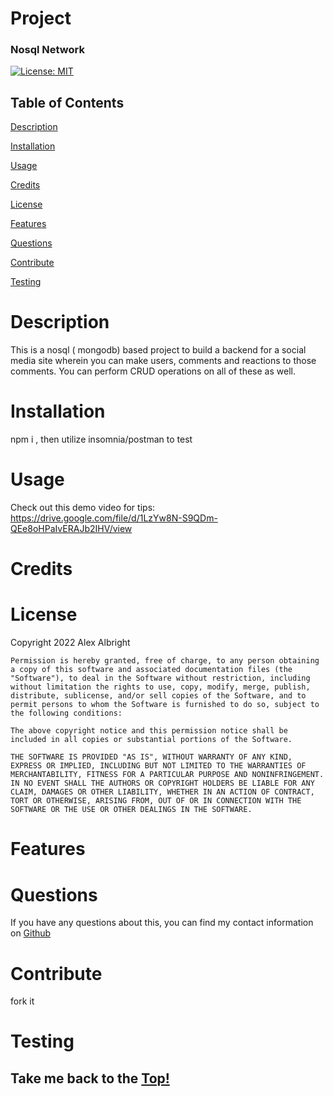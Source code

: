
  # Project
  
  ### Nosql Network
  [![License: MIT](https://img.shields.io/badge/License-MIT-yellow.svg)](https://opensource.org/licenses/MIT) 

  ## Table of Contents

  [Description](#description)

  [Installation](#installation)

  [Usage](#usage)

  [Credits](#credits)

  [License](#license)

  [Features](#features)

  [Questions](#questions)

  [Contribute](#contribute)

  [Testing](#testing)


# Description
This is a nosql ( mongodb) based project to build a backend for a social media site wherein you can make users, comments and reactions to those comments. You can perform CRUD operations on all of these as well. 

# Installation
npm i , then utilize insomnia/postman to test

# Usage
Check out this demo video for tips:
https://drive.google.com/file/d/1LzYw8N-S9QDm-QEe8oHPaIvERAJb2IHV/view

# Credits 



# License
Copyright 2022 Alex Albright

    Permission is hereby granted, free of charge, to any person obtaining a copy of this software and associated documentation files (the "Software"), to deal in the Software without restriction, including without limitation the rights to use, copy, modify, merge, publish, distribute, sublicense, and/or sell copies of the Software, and to permit persons to whom the Software is furnished to do so, subject to the following conditions:
    
    The above copyright notice and this permission notice shall be included in all copies or substantial portions of the Software.
    
    THE SOFTWARE IS PROVIDED "AS IS", WITHOUT WARRANTY OF ANY KIND, EXPRESS OR IMPLIED, INCLUDING BUT NOT LIMITED TO THE WARRANTIES OF MERCHANTABILITY, FITNESS FOR A PARTICULAR PURPOSE AND NONINFRINGEMENT. IN NO EVENT SHALL THE AUTHORS OR COPYRIGHT HOLDERS BE LIABLE FOR ANY CLAIM, DAMAGES OR OTHER LIABILITY, WHETHER IN AN ACTION OF CONTRACT, TORT OR OTHERWISE, ARISING FROM, OUT OF OR IN CONNECTION WITH THE SOFTWARE OR THE USE OR OTHER DEALINGS IN THE SOFTWARE.

# Features


# Questions

If you have any questions about this, you can find my contact information 
on [Github](https://www.github.com/alexarizona00)


# Contribute
fork it



# Testing







## Take me back to the [Top!](#project)
